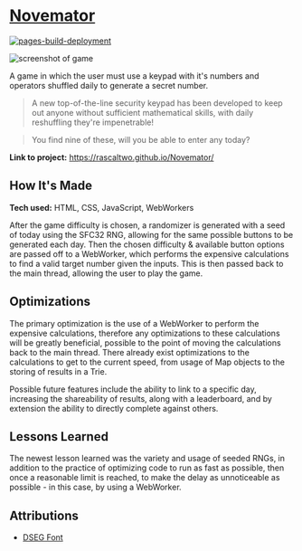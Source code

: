 # [Novemator](https://rascaltwo.github.io/Novemator/)

[![pages-build-deployment](https://github.com/RascalTwo/Novemator/actions/workflows/pages/pages-build-deployment/badge.svg)](https://rascaltwo.github.io/Novemator/)

![screenshot of game](https://user-images.githubusercontent.com/9403665/159194192-c1aee587-496e-4e31-b64f-e6a7e26bf379.png)

A game in which the user must use a keypad with it's numbers and operators shuffled daily to generate a secret number.

> A new top-of-the-line security keypad has been developed to keep out anyone without sufficient mathematical skills, with daily reshuffling they're impenetrable!

> You find nine of these, will you be able to enter any today?

**Link to project:** https://rascaltwo.github.io/Novemator/

## How It's Made

**Tech used:** HTML, CSS, JavaScript, WebWorkers

After the game difficulty is chosen, a randomizer is generated with a seed of today using the SFC32 RNG, allowing for the same possible buttons to be generated each day. Then the chosen difficulty & available button options are passed off to a WebWorker, which performs the expensive calculations to find a valid target number given the inputs. This is then passed back to the main thread, allowing the user to play the game.

## Optimizations

The primary optimization is the use of a WebWorker to perform the expensive calculations, therefore any optimizations to these calculations will be greatly beneficial, possible to the point of moving the calculations back to the main thread. There already exist optimizations to the calculations to get to the current speed, from usage of Map objects to the storing of results in a Trie.

Possible future features include the ability to link to a specific day, increasing the shareability of results, along with a leaderboard, and by extension the ability to directly complete against others.

## Lessons Learned

The newest lesson learned was the variety and usage of seeded RNGs, in addition to the practice of optimizing code to run as fast as possible, then once a reasonable limit is reached, to make the delay as unnoticeable as possible - in this case, by using a WebWorker.

## Attributions

- [DSEG Font](https://www.keshikan.net/fonts-e.html)
